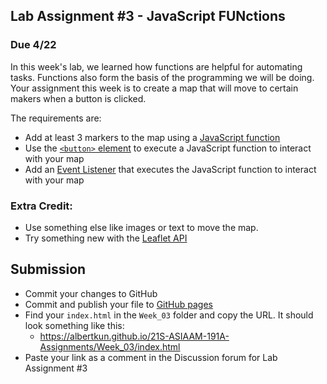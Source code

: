
## Lab Assignment #3 - JavaScript FUNctions
### Due 4/22

In this week's lab, we learned how functions are helpful for automating tasks. Functions also form the basis of the programming we will be doing. Your assignment this week is to create a map that will move to certain makers when a button is clicked. 

The requirements are:

- Add at least 3 markers to the map using a [JavaScript function](https://developer.mozilla.org/en-US/docs/Web/JavaScript/Reference/Global_Objects/Function)
- Use the [`<button>` element](https://developer.mozilla.org/en-US/docs/Web/HTML/Element/button) to execute a JavaScript function to interact with your map 
- Add an [Event Listener](https://developer.mozilla.org/en-US/docs/Web/API/EventListener) that executes the JavaScript function to interact with your map 

### Extra Credit:
- Use something else like images or text to move the map.
- Try something new with the [Leaflet API](https://leafletjs.com/reference-1.7.1.html)

## Submission
- Commit your changes to GitHub
- Commit and publish your file to [GitHub pages](https://guides.github.com/features/pages/)
- Find your `index.html` in the `Week_03` folder and copy the URL. It should look something like this:
  - https://albertkun.github.io/21S-ASIAAM-191A-Assignments/Week_03/index.html
- Paste your link as a comment in the Discussion forum for Lab Assignment #3
